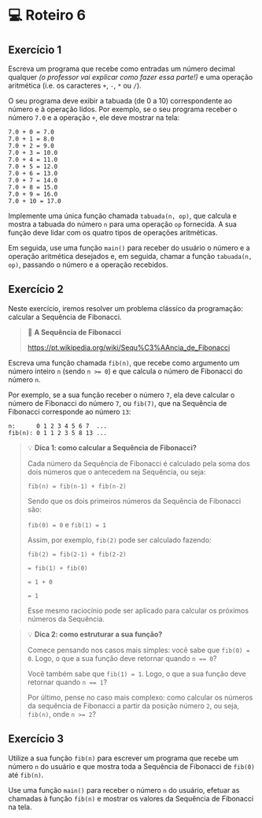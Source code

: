 # 💻 Roteiro 6

## Exercício 1

Escreva um programa que recebe como entradas um número decimal qualquer _(o professor vai explicar como fazer essa parte!)_ e uma operação aritmética (i.e. os caracteres `+`, `-`, `*` ou `/`).

O seu programa deve exibir a tabuada (de 0 a 10) correspondente ao número e à operação lidos. Por exemplo, se o seu programa receber o número `7.0` e a operação `+`, ele deve mostrar na tela:

```
7.0 + 0 = 7.0
7.0 + 1 = 8.0
7.0 + 2 = 9.0
7.0 + 3 = 10.0
7.0 + 4 = 11.0
7.0 + 5 = 12.0
7.0 + 6 = 13.0
7.0 + 7 = 14.0
7.0 + 8 = 15.0
7.0 + 9 = 16.0
7.0 + 10 = 17.0
```

Implemente uma única função chamada `tabuada(n, op)`, que calcula e mostra a tabuada do número `n` para uma operação `op` fornecida. A sua função deve lidar com os quatro tipos de operações aritméticas. 

Em seguida, use uma função `main()` para receber do usuário o número e a operação aritmética desejados e, em seguida, chamar a função `tabuada(n, op)`, passando o número e a operação recebidos.

## Exercício 2

Neste exercício, iremos resolver um problema clássico da programação: calcular a Sequência de Fibonacci. 

> 🧮 **A Sequência de Fibonacci**
> 
> https://pt.wikipedia.org/wiki/Sequ%C3%AAncia_de_Fibonacci

Escreva uma função chamada `fib(n)`, que recebe como argumento um número inteiro `n` (sendo `n >= 0`) e que calcula o número de Fibonacci do número `n`.

Por exemplo, se a sua função receber o número `7`, ela deve calcular o número de Fibonacci do número `7`, ou `fib(7)`, que na Sequência de Fibonacci corresponde ao número `13`:

```
n:      0 1 2 3 4 5 6 7  ...
fib(n): 0 1 1 2 3 5 8 13 ...
```

> 💡 **Dica 1: como calcular a Sequência de Fibonacci?**
>
> Cada número da Sequência de Fibonacci é calculado pela soma dos dois números que o antecedem na Sequência, ou seja: 
>
> `fib(n) = fib(n-1) + fib(n-2)`
>
> Sendo que os dois primeiros números da Sequência de Fibonacci são:
>
> `fib(0) = 0` e `fib(1) = 1`
>
> Assim, por exemplo, `fib(2)` pode ser calculado fazendo:
>
> `fib(2) = fib(2-1) + fib(2-2)`
>
> `= fib(1) + fib(0)`
>
> `= 1 + 0`
>
> `= 1`
>
> Esse mesmo raciocínio pode ser aplicado para calcular os próximos números da Sequência.

> 💡 **Dica 2: como estruturar a sua função?**
>
> Comece pensando nos casos mais simples: você sabe que `fib(0) = 0`. Logo, o que a sua função deve retornar quando `n == 0`?
>
> Você também sabe que `fib(1) = 1`. Logo, o que a sua função deve retornar quando `n == 1`?
> 
> Por último, pense no caso mais complexo: como calcular os números da sequência de Fibonacci a partir da posição número `2`, ou seja, `fib(n)`, onde `n >= 2`?

## Exercício 3

Utilize a sua função `fib(n)` para escrever um programa que recebe um número `n` do usuário e que mostra toda a Sequência de Fibonacci de `fib(0)` até `fib(n)`.

Use uma função `main()` para receber o número `n` do usuário, efetuar as chamadas à função `fib(n)` e mostrar os valores da Sequência de Fibonacci na tela.

